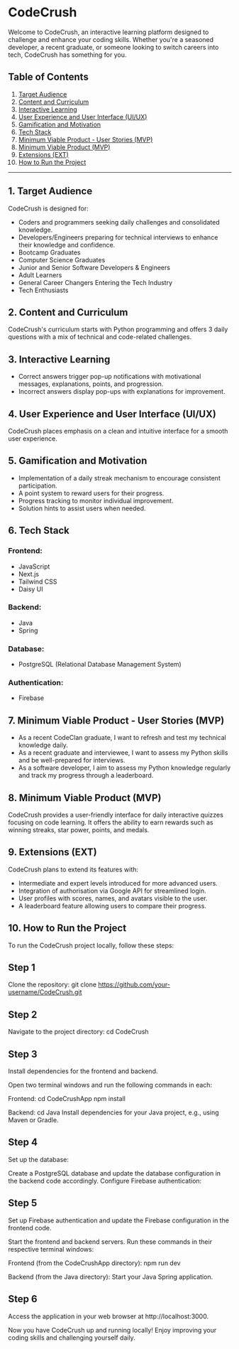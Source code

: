 # CodeCrush

Welcome to CodeCrush, an interactive learning platform designed to challenge and enhance your coding skills. 
Whether you're a seasoned developer, a recent graduate, or someone looking to switch careers into tech, CodeCrush has something for you.

## Table of Contents
1. [Target Audience](#1-target-audience)
2. [Content and Curriculum](#2-content-and-curriculum)
3. [Interactive Learning](#3-interactive-learning)
4. [User Experience and User Interface (UI/UX)](#4-user-experience-and-user-interface-uiux)
5. [Gamification and Motivation](#5-gamification-and-motivation)
6. [Tech Stack](#6-tech-stack)
7. [Minimum Viable Product - User Stories (MVP)](#7-minimum-viable-product-user-stories-mvp)
8. [Minimum Viable Product (MVP)](#8-minimum-viable-product-mvp)
9. [Extensions (EXT)](#9-extensions-ext)
10. [How to Run the Project](#10-how-to-run-the-project)

---

## 1. Target Audience

CodeCrush is designed for:

* Coders and programmers seeking daily challenges and consolidated knowledge.
* Developers/Engineers preparing for technical interviews to enhance their knowledge and confidence.
* Bootcamp Graduates
* Computer Science Graduates
* Junior and Senior Software Developers & Engineers
* Adult Learners
* General Career Changers Entering the Tech Industry
* Tech Enthusiasts

## 2. Content and Curriculum

CodeCrush's curriculum starts with Python programming and offers 
3 daily questions with a mix of technical and code-related challenges.

## 3. Interactive Learning

* Correct answers trigger pop-up notifications with motivational messages, explanations, points, and progression.
* Incorrect answers display pop-ups with explanations for improvement.

## 4. User Experience and User Interface (UI/UX)

CodeCrush places emphasis on a clean and intuitive interface for a smooth user experience.

## 5. Gamification and Motivation

* Implementation of a daily streak mechanism to encourage consistent participation.
* A point system to reward users for their progress.
* Progress tracking to monitor individual improvement.
* Solution hints to assist users when needed.

## 6. Tech Stack

### Frontend:
* JavaScript
* Next.js
* Tailwind CSS
* Daisy UI

### Backend:
* Java
* Spring

### Database:
* PostgreSQL (Relational Database Management System)

### Authentication:
* Firebase

## 7. Minimum Viable Product - User Stories (MVP)

* As a recent CodeClan graduate, I want to refresh and test my technical knowledge daily.
* As a recent graduate and interviewee, I want to assess my Python skills and be well-prepared for interviews.
* As a software developer, I aim to assess my Python knowledge regularly and track my progress through a leaderboard.

## 8. Minimum Viable Product (MVP)

CodeCrush provides a user-friendly interface for daily interactive quizzes focusing on code learning. 
It offers the ability to earn rewards such as winning streaks, star power, points, and medals.

## 9. Extensions (EXT)

CodeCrush plans to extend its features with:

* Intermediate and expert levels introduced for more advanced users.
* Integration of authorisation via Google API for streamlined login.
* User profiles with scores, names, and avatars visible to the user.
* A leaderboard feature allowing users to compare their progress.

## 10. How to Run the Project

To run the CodeCrush project locally, follow these steps:

## Step 1
Clone the repository:
git clone https://github.com/your-username/CodeCrush.git

## Step 2 
Navigate to the project directory:
cd CodeCrush

## Step 3 
Install dependencies for the frontend and backend. 

Open two terminal windows and run the following commands in each:

Frontend:
cd CodeCrushApp
npm install

Backend:
cd Java
Install dependencies for your Java project, e.g., using Maven or Gradle.

## Step 4
Set up the database:

Create a PostgreSQL database and update the database configuration in the backend code accordingly.
Configure Firebase authentication:

## Step 5
Set up Firebase authentication and update the Firebase configuration in the frontend code.

Start the frontend and backend servers. Run these commands in their respective terminal windows:

Frontend (from the CodeCrushApp directory):
npm run dev

Backend (from the Java directory):
Start your Java Spring application.

## Step 6 
Access the application in your web browser at http://localhost:3000.

Now you have CodeCrush up and running locally! Enjoy 
improving your coding skills and challenging yourself daily.



